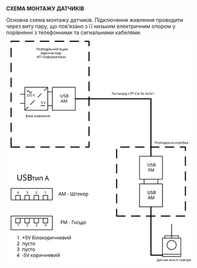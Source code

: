 **СХЕМА МОНТАЖУ ДАТЧИКІВ**

Основна схема монтажу датчиків. Підключення живлення проводити через виту пару, що пов'язано з її низьким електричним опором у порівнянні з телефонними та сигнальними кабелями.

![Монтаж датчиків](img/sensor_mount_01.svg ':size=800')

<!--
## Альтернативна схема монтажу датчиків

Наступна схема монтажу датчиків застосовується у разі можливості підключення живлення через існуючу виту пару (два вільні проводи: **(+)** - білокоричневий, **(-)** - коричневий):

![Монтаж датчиків](img/sensor_mount.svg ':size=800')
-->
